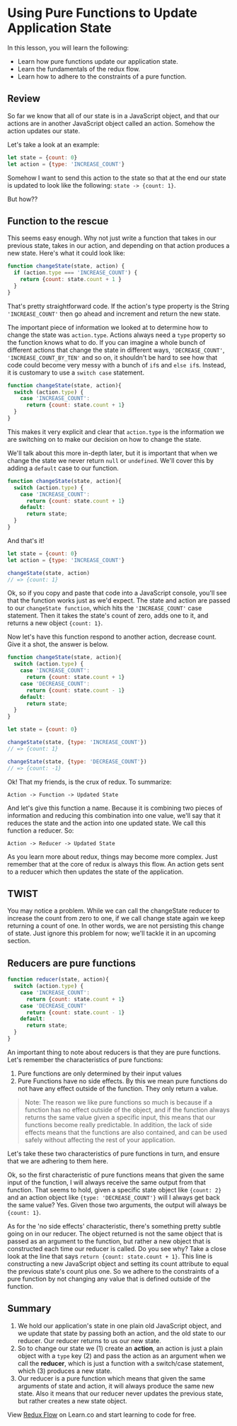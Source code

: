 # Using Pure Functions to Update Application State

In this lesson, you will learn the following:
* Learn how pure functions update our application state.
* Learn the fundamentals of the redux flow.
* Learn how to adhere to the constraints of a pure function.

## Review
So far we know that all of our state is in a JavaScript object, and that our actions are in another JavaScript object called an action. Somehow the action updates our state.

Let's take a look at an example:

```js
let state = {count: 0}
let action = {type: 'INCREASE_COUNT'}
```

Somehow I want to send this action to the state so that at the end our state is updated to look like the following: `state -> {count: 1}`.

But how??

## Function to the rescue
This seems easy enough. Why not just write a function that takes in our previous state, takes in our action, and depending on that action produces a new state. Here's what it could look like:

```js
function changeState(state, action) {
  if (action.type === 'INCREASE_COUNT') {
    return {count: state.count + 1 }
  }
}
```

That's pretty straightforward code. If the action's type property is the String `'INCREASE_COUNT'` then go ahead and increment and return the new state.

The important piece of information we looked at to determine how to change the state was `action.type`. Actions always need a `type` property so the function knows what to do. If you can imagine a whole bunch of different actions that change the state in different ways, `'DECREASE_COUNT'`, `'INCREASE_COUNT_BY_TEN'` and so on, it shouldn't be hard to see how that code could become very messy with a bunch of `if`s and `else if`s. Instead, it is customary to use a `switch case` statement.

```js
function changeState(state, action){
  switch (action.type) {
    case 'INCREASE_COUNT':
      return {count: state.count + 1}
  }
}
```

This makes it very explicit and clear that `action.type` is the information we are switching on to make our decision on how to change the state.

We'll talk about this more in-depth later, but it is important that when we change the state we never return `null` or `undefined`. We'll cover this by adding a `default` case to our function.

```js
function changeState(state, action){
  switch (action.type) {
    case 'INCREASE_COUNT':
      return {count: state.count + 1}
    default:
      return state;
  }
}
```

And that's it!

```js
let state = {count: 0}
let action = {type: 'INCREASE_COUNT'}

changeState(state, action)
// => {count: 1}
```

Ok, so if you copy and paste that code into a JavaScript console, you'll see that the function works just as we'd expect. The state and action are passed to our `changeState function`, which hits the `'INCREASE_COUNT'` case statement. Then it takes the state's count of zero, adds one to it, and returns a new object `{count: 1}`.

Now let's have this function respond to another action, decrease count. Give it a shot, the answer is below.


```js
function changeState(state, action){	  
  switch (action.type) {
    case 'INCREASE_COUNT':
      return {count: state.count + 1}
    case 'DECREASE_COUNT':
      return {count: state.count - 1}
    default:
      return state;
  }
}

let state = {count: 0}

changeState(state, {type: 'INCREASE_COUNT'})
// => {count: 1}

changeState(state, {type: 'DECREASE_COUNT'})
// => {count: -1}
```

Ok! That my friends, is the crux of redux. To summarize:

```
Action -> Function -> Updated State
```

And let's give this function a name. Because it is combining two pieces of information and reducing this combination into one value, we'll say that it reduces the state and the action into one updated state. We call this function a reducer. So:

```
Action -> Reducer -> Updated State
```

As you learn more about redux, things may become more complex. Just remember that at the core of redux is always this flow. An action gets sent to a reducer which then updates the state of the application.

## TWIST
You may notice a problem. While we can call the changeState reducer to increase the count from zero to one, if we call change state again we keep returning a count of one. In other words, we are not persisting this change of state. Just ignore this problem for now; we'll tackle it in an upcoming section.

## Reducers are pure functions
```js
function reducer(state, action){	  
  switch (action.type) {
    case 'INCREASE_COUNT':
      return {count: state.count + 1}
    case 'DECREASE_COUNT'
      return {count: state.count - 1}
    default:
      return state;
  }
}
```

An important thing to note about reducers is that they are pure functions. Let's remember the characteristics of pure functions:

1. Pure functions are only determined by their input values
2. Pure Functions have no side effects. By this we mean pure functions do not have any effect outside of the function. They only return a value.

> Note: The reason we like pure functions so much is because if a function has no effect outside of the object, and if the function always returns the same value given a specific input, this means that our functions become really predictable. In addition, the lack of side effects means that the functions are also contained, and can be used safely without affecting the rest of your application.

Let's take these two characteristics of pure functions in turn, and ensure that we are adhering to them here.

Ok, so the first characteristic of pure functions means that given the same input of the function, I will always receive the same output from that function. That seems to hold, given a specific state object like `{count: 2}` and an action object like `{type: 'DECREASE_COUNT'}` will I always get back the same value? Yes. Given those two arguments, the output will always be `{count: 1}`.

As for the 'no side effects' characteristic, there's something pretty subtle going on in our reducer. The object returned is not the same object that is passed as an argument to the function, but rather a new object that is constructed each time our reducer is called. Do you see why? Take a close look at the line that says `return {count: state.count + 1}`. This line is constructing a new JavaScript object and setting its count attribute to equal the previous state's count plus one. So we adhere to the constraints of a pure function by not changing any value that is defined outside of the function.

## Summary
1. We hold our application's state in one plain old JavaScript object, and we update that state by passing both an action, and the old state to our reducer. Our reducer returns to us our new state.
2. So to change our state we (1) create an **action**, an action is just a plain object with a `type` key (2) and pass the action as an argument when we call the **reducer**, which is just a function with a switch/case statement, which (3) produces a new state.
3. Our reducer is a pure function which means that given the same arguments of state and action, it will always produce the same new state. Also it means that our reducer never updates the previous state, but rather creates a new state object.

<p class='util--hide'>View <a href='https://learn.co/lessons/redux-flow'>Redux Flow</a> on Learn.co and start learning to code for free.</p>
